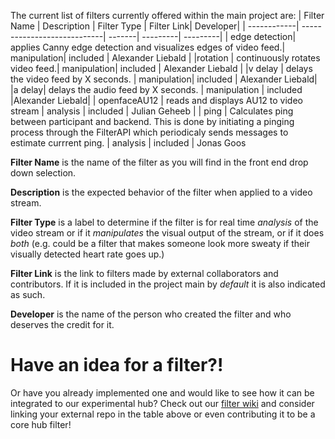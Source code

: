 The current list of filters currently offered within the main project are:
| Filter Name | Description | Filter Type | Filter Link| Developer|
| ------------| ----------------------------| -------| ---------| ---------|
| edge detection| applies Canny edge detection and visualizes edges of video feed.| manipulation| included | Alexander Liebald |
|rotation | continuously rotates video feed.| manipulation| included | Alexander Liebald |
|v delay | delays the video feed by X seconds. | manipulation| included | Alexander Liebald|
|a delay| delays the audio feed by X seconds. | manipulation | included |Alexander Liebald|
| openfaceAU12 | reads and displays AU12 to video stream | analysis | included | Julian Geheeb |
| ping | Calculates ping between participant and backend. This is done by initiating a pinging process through the FilterAPI which periodicaly sends messages to estimate currrent ping. | analysis | included | Jonas Goos

**Filter Name** is the name of the filter as you will find in the front end drop down selection.

**Description** is the expected behavior of the filter when applied to a video stream.

**Filter Type** is a label to determine if the filter is for real time _analysis_ of the video stream or if it _manipulates_ the visual output of the stream, or if it does _both_ (e.g. could be a filter that makes someone look more sweaty if their visually detected heart rate goes up.)

**Filter Link** is the link to filters made by external collaborators and contributors. If it is included in the project main by _default_ it is also indicated as such.

**Developer** is the name of the person who created the filter and who deserves the credit for it.

# Have an idea for a filter?!

Or have you already implemented one and would like to see how it can be integrated to our experimental hub? Check out our [filter wiki](https://github.com/TUMFARSynchrony/experimental-hub/wiki/Filters) and consider linking your external repo in the table above or even contributing it to be a core hub filter!

